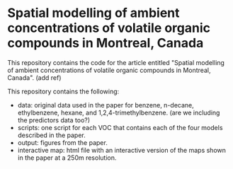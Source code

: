 # Spatial modelling of ambient concentrations of volatile organic compounds in Montreal, Canada

This repository contains the code for the article entitled "Spatial modelling of ambient concentrations of volatile organic compounds in Montreal, Canada". (add ref)


This repository contains the following:

- data: original data used in the paper for benzene, n-decane, ethylbenzene, hexane, and 1,2,4-trimethylbenzene. (are we including the predictors data too?)
- scripts: one script for each VOC that contains each of the four models described in the paper.
- output: figures from the paper.
- interactive map: html file with an interactive version of the maps shown in the paper at a 250m resolution.
